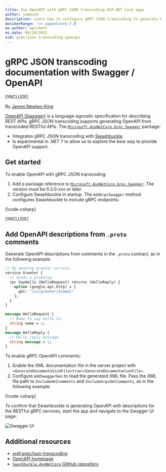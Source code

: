```yaml
---
title: Use OpenAPI with gRPC JSON transcoding ASP.NET Core apps
author: jamesnk
description: Learn how to configure gRPC JSON transcoding to generate OpenAPI.
monikerRange: '>= aspnetcore-7.0'
ms.author: wpickett
ms.date: 09/20/2022
uid: grpc/json-transcoding-openapi
---
```

# gRPC JSON transcoding documentation with Swagger / OpenAPI

[!INCLUDE[](~/includes/not-latest-version.md)]

By [James Newton-King](https://twitter.com/jamesnk)

[OpenAPI (Swagger)](https://swagger.io/specification/) is a language-agnostic specification for describing REST APIs. gRPC JSON transcoding supports generating OpenAPI from transcoded RESTful APIs. The [`Microsoft.AspNetCore.Grpc.Swagger`](https://www.nuget.org/packages/Microsoft.AspNetCore.Grpc.Swagger) package:

* Integrates gRPC JSON transcoding with [Swashbuckle](xref:tutorials/get-started-with-swashbuckle).
* Is experimental in .NET 7 to allow us to explore the best way to provide OpenAPI support.

## Get started

To enable OpenAPI with gRPC JSON transcoding:

1. Add a package reference to [`Microsoft.AspNetCore.Grpc.Swagger`](https://www.nuget.org/packages/Microsoft.AspNetCore.Grpc.Swagger). The version must be 0.3.0-xxx or later.
2. Configure Swashbuckle in startup. The `AddGrpcSwagger` method configures Swashbuckle to include gRPC endpoints.

[!code-csharp[](~/grpc/json-transcoding-openapi/Program.cs?name=snippet_1&highlight=3-8,11-15)]

[!INCLUDE[](~/includes/package-reference.md)]

## Add OpenAPI descriptions from `.proto` comments

Generate OpenAPI descriptions from comments in the `.proto` contract, as in the following example:

```protobuf
// My amazing greeter service.
service Greeter {
  // Sends a greeting.
  rpc SayHello (HelloRequest) returns (HelloReply) {
    option (google.api.http) = {
      get: "/v1/greeter/{name}"
    };
  }
}

message HelloRequest {
  // Name to say hello to.
  string name = 1;
}
message HelloReply {
  // Hello reply message.
  string message = 1;
}
```

To enable gRPC OpenAPI comments:

1. Enable the XML documentation file in the server project with `<GenerateDocumentationFile>true</GenerateDocumentationFile>`.
2. Configure `AddSwaggerGen` to read the generated XML file. Pass the XML file path to `IncludeXmlComments` and `IncludeGrpcXmlComments`, as in the following example:

[!code-csharp[](~/grpc/json-transcoding-openapi/Program2.cs?name=snippet_1&highlight=6-8)]

To confirm that Swashbuckle is generating OpenAPI with descriptions for the RESTful gRPC services, start the app and navigate to the Swagger UI page:

![Swagger UI](~/grpc/json-transcoding-openapi/static/swaggerui.png)

## Additional resources

* <xref:grpc/json-transcoding>
* [OpenAPI homepage](https://www.openapis.org/)
* [`Swashbuckle.AspNetCore` GitHub repository](https://github.com/domaindrivendev/Swashbuckle.AspNetCore)
